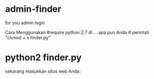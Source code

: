 # admin-finder
for you admin login 

Cara Menggunakan #require python 2.7 di ... 
apa pun Anda # perintah "chmod + x finder.py" 
# python2 finder.py 
sekarang masukkan situs web Anda: 
